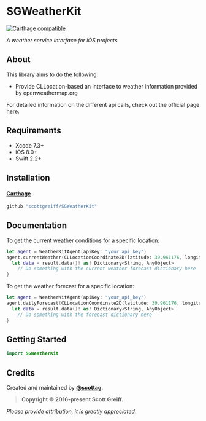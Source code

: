 # SGWeatherKit

[![Carthage compatible](https://img.shields.io/badge/Carthage-compatible-4BC51D.svg?style=flat)](https://github.com/Carthage/Carthage)

*A weather service interface for iOS projects*

## About

This library aims to do the following:

* Provide CLLocation-based an interface to weather information provided by openweathermap.org

For detailed information on the different api calls, check out the official page [here](http://openweathermap.org).

## Requirements

* Xcode 7.3+
* iOS 8.0+
* Swift 2.2+

## Installation

#### [Carthage](https://github.com/Carthage/Carthage)

````bash
github "scottgreiff/SGWeatherKit"
````

## Documentation

To get the current weather conditions for a specific location:

```swift
let agent = WeatherKitAgent(apiKey: "your_api_key")
agent.currentWeather(CLLocationCoordinate2D(latitude: 39.961176, longitude: -82.998794)) { result in
  let data = result.data()! as! Dictionary<String, AnyObject>
	// Do something with the current weather forecast dictionary here
}
```

To get the weather forecast for a specific location:

```swift
let agent = WeatherKitAgent(apiKey: "your_api_key")
agent.dailyForecast(CLLocationCoordinate2D(latitude: 39.961176, longitude: -82.998794)) { result in
  let data = result.data()! as! Dictionary<String, AnyObject>
	// Do something with the forecast dictionary here
}
```

## Getting Started

````swift
import SGWeatherKit
````

## Credits

Created and maintained by [**@scottag**](https://twitter.com/scottag).

>**Copyright &copy; 2016-present Scott Greiff.**

*Please provide attribution, it is greatly appreciated.*
